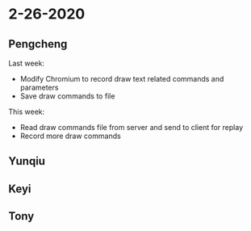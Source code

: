 # 2-26-2020

## Pengcheng

Last week:

- Modify Chromium to record draw text related commands and parameters
- Save draw commands to file

This week:

- Read draw commands file from server and send to client for replay
- Record more draw commands

## Yunqiu

## Keyi

## Tony
